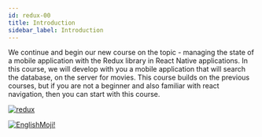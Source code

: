 ```yaml
---
id: redux-00
title: Introduction
sidebar_label: Introduction
---
```


We continue and begin our new course on the topic - managing the state of a mobile application with the Redux library in React Native applications. In this course, we will develop with you a mobile application that will search the database, on the server for movies. This course builds on the previous courses, but if you are not a beginner and also familiar with react navigation, then you can start with this course.

[![redux](/img/redux/00.gif)](https://youtu.be/KaKiJrVCUrw)

[![EnglishMoji!](/img/logo/NeuroCoder.png)](https://vk.com/neurocoder)
